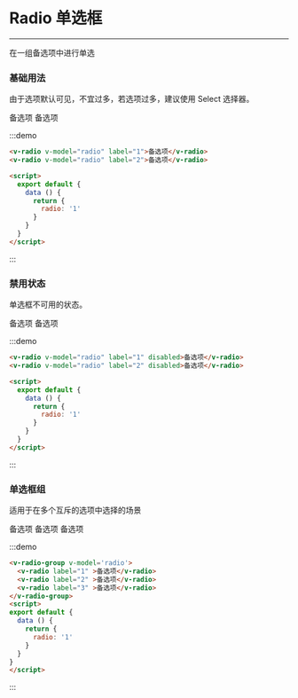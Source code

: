 # Radio 单选框
---
在一组备选项中进行单选

### 基础用法
由于选项默认可见，不宜过多，若选项过多，建议使用 Select 选择器。

<div class='demo-block'>
  <v-radio v-model="radio" label="1">备选项</v-radio>
  <v-radio v-model="radio" label="2">备选项</v-radio>

  <script>
  export default {
    data () {
      return {
        radio: '1'
      }
    }
  }
</script>
</div>

:::demo
```html
<v-radio v-model="radio" label="1">备选项</v-radio>
<v-radio v-model="radio" label="2">备选项</v-radio>

<script>
  export default {
    data () {
      return {
        radio: '1'
      }
    }
  }
</script>
```
:::


### 禁用状态
单选框不可用的状态。

<div class='demo-block'>
  <v-radio v-model="radio" label="1" disabled>备选项</v-radio>
  <v-radio v-model="radio" label="2" disabled>备选项</v-radio>

  <script>
  export default {
    data () {
      return {
        radio: '1'
      }
    }
  }
</script>
</div>

:::demo
```html
<v-radio v-model="radio" label="1" disabled>备选项</v-radio>
<v-radio v-model="radio" label="2" disabled>备选项</v-radio>

<script>
  export default {
    data () {
      return {
        radio: '1'
      }
    }
  }
</script>
```
:::


### 单选框组
适用于在多个互斥的选项中选择的场景

<div class='demo-block'>
  <v-radio-group v-model='radio'>
   <v-radio label="1" >备选项</v-radio>
   <v-radio label="2" >备选项</v-radio>
   <v-radio label="3" >备选项</v-radio>
  </v-radio-group>
  <script>
  export default {
    data () {
      return {
        radio: '1'
      }
    }
  }
</script>
</div>

:::demo
```html
<v-radio-group v-model='radio'>
  <v-radio label="1" >备选项</v-radio>
  <v-radio label="2" >备选项</v-radio>
  <v-radio label="3" >备选项</v-radio>
</v-radio-group>
<script>
export default {
  data () {
    return {
      radio: '1'
    }
  }
}
</script>
```
:::
